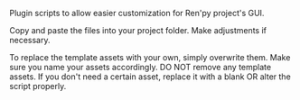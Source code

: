 Plugin scripts to allow easier customization for Ren'py project's GUI.

Copy and paste the files into your project folder. Make adjustments if necessary.

To replace the template assets with your own, simply overwrite them. Make sure you name your assets accordingly.
DO NOT remove any template assets. If you don't need a certain asset, replace it with a blank OR alter the script properly.
